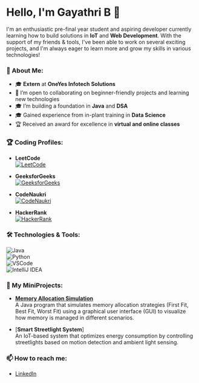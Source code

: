 # Hello, I'm Gayathri B 👋

I'm an enthusiastic pre-final year student and aspiring developer currently learning how to build solutions in **IoT** and **Web Development**. With the support of my friends & tools, I've been able to work on several exciting projects, and I'm always eager to learn more and grow my skills in various technologies!

### 🚀 About Me:
- 🎓 **Extern** at **OneYes Infotech Solutions**  
- 🤝 I’m open to collaborating on beginner-friendly projects and learning new technologies  
- 🎓 I’m building a foundation in **Java** and **DSA**  
- 🎓 Gained experience from in-plant training in **Data Science**  
- 🏆 Received an award for excellence in **virtual and online classes**  

### 🏆 Coding Profiles:

- **LeetCode**  
  [![LeetCode](https://upload.wikimedia.org/wikipedia/commons/1/19/LeetCode_logo_black.png)](https://leetcode.com/YourProfileLink)  

- **GeeksforGeeks**  
  [![GeeksforGeeks](https://media.geeksforgeeks.org/wp-content/uploads/20210402234952/GeeksforGeeksLogo.png)](https://auth.geeksforgeeks.org/user/YourProfileLink/)  

- **CodeNaukri**  
  [![CodeNaukri](https://codenaukri.com/favicon.ico)](https://codenaukri.com/profile/YourProfileLink)  

- **HackerRank**  
  [![HackerRank](https://avatars.githubusercontent.com/u/15943926?s=200&v=4)](https://www.hackerrank.com/YourProfileLink)  

### 🛠️ Technologies & Tools:

![Java](https://img.shields.io/badge/-Java-007396?logo=java&logoColor=white)  
![Python](https://img.shields.io/badge/-Python-3776AB?logo=python&logoColor=white)  
![VSCode](https://img.shields.io/badge/-VSCode-007ACC?logo=visual-studio-code&logoColor=white)  
![IntelliJ IDEA](https://img.shields.io/badge/-IntelliJ%20IDEA-000000?logo=intellij-idea&logoColor=white)  

### 🌟 My MiniProjects:

- [**Memory Allocation Simulation**](https://github.com/gaya3472004/Memory-Simulation-using-Java/tree/main)  
  A Java program that simulates memory allocation strategies (First Fit, Best Fit, Worst Fit) using a graphical user interface (GUI) to visualize how memory is managed in different scenarios.

- [**Smart Streetlight System**]  
  An IoT-based system that optimizes energy consumption by controlling streetlights based on motion detection and ambient light sensing.

### 📫 How to reach me:
- [LinkedIn](https://www.linkedin.com/in/gayathri-b-119a15257?lipi=urn%3Ali%3Apage%3Ad_flagship3_profile_view_base_contact_details%3BzT0A%2F3YhSvi8TiHGvJWZdg%3D%3D)  
